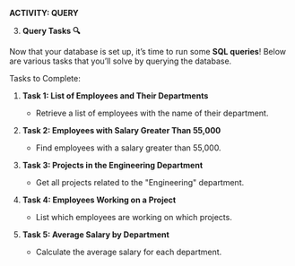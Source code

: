**ACTIVITY: QUERY**

3. **Query Tasks 🔍**

Now that your database is set up, it’s time to run some **SQL queries**! Below are various tasks that you’ll solve by querying the database.

Tasks to Complete:

1. **Task 1: List of Employees and Their Departments**
   - Retrieve a list of employees with the name of their department.

2. **Task 2: Employees with Salary Greater Than 55,000**
   - Find employees with a salary greater than 55,000.
  
3. **Task 3: Projects in the Engineering Department**
   - Get all projects related to the "Engineering" department.

4. **Task 4: Employees Working on a Project**
   - List which employees are working on which projects.

5. **Task 5: Average Salary by Department**
   - Calculate the average salary for each department.

